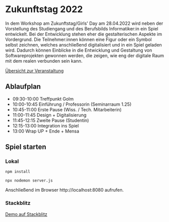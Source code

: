 # Zukunftstag 2022

In dem Workshop am Zukunftstag/Girls' Day am 28.04.2022 wird neben der Vorstellung des Studiengang und des Berufsbilds Informatiker:in ein Spiel entwickelt. Bei der Entwicklung stehen eher die gestalterischen Aspekte im Vordergrund. Die Teilnehmer:innen können eine Figur oder ein Symbol selbst zeichnen, welches anschließend digitalisiert und in ein Spiel geladen wird. Dadurch können Einblicke in die Entwicklung und Gestaltung von Softwareprojekten gewonnen werden, die zeigen, wie eng der digitale Raum mit dem realen verbunden sein kann.

[Übersicht zur Veranstaltung](https://www.uni-potsdam.de/de/multimedia/veranstaltungen-uebersicht/sonstiges/zukunftstag-girls-day)

## Ablaufplan 

- 09:30-10:00 Treffpunkt Golm
- 10:00-10:45 Einführung / Professorin (Seminarraum 1.25)
- 10:45-11:00 Erste Pause (Wiss. / Tech. Mitarbeiterin)
- 11:00-11:45 Design + Digitalisierung
- 11:45-12:15 Zweite Pause (Studentin)
- 12:15-13:00 Integration ins Spiel
- 13:00 Wrap UP + Ende + Mensa

## Spiel starten

### Lokal

```
npm install

npx nodemon server.js
```

Anschließend im Browser http://localhost:8080 aufrufen.

### Stackblitz 
[Demo auf Stackblitz](https://stackblitz.com/github/University-of-Potsdam-MM/zukunftstag2022-game/)

